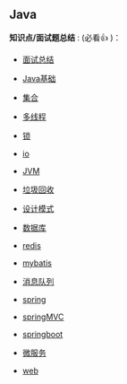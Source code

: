 
## Java

**知识点/面试题总结** : (必看👍 )：

- [面试总结](https://github.com/zhangrepo/JavaNote/blob/main/docs/java/interview.md)
- [Java基础](https://github.com/zhangrepo/JavaNote/blob/main/docs/java/interview.md#java%E5%9F%BA%E7%A1%80)
- [集合]()
- [多线程](https://github.com/zhangrepo/JavaNote/blob/main/docs/java/interview.md#%E5%A4%9A%E7%BA%BF%E7%A8%8B)
- [锁]()
- [io]()
- [JVM]()
- [垃圾回收](https://github.com/zhangrepo/JavaNote/blob/main/docs/java/interview.md#%E5%9E%83%E5%9C%BE%E5%9B%9E%E6%94%B6)
- [设计模式]()
- [数据库]()
- [redis]()
- [mybatis]()
- [消息队列]()
- [spring]()

- [springMVC]()
- [springboot]()
- [微服务]()
- [web]()

